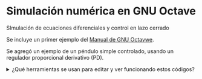 # Simulación numérica en GNU Octave
SImulación de ecuaciones diferenciales y control en lazo cerrado

Se incluye un primer ejemplo del [Manual de GNU Octavwe](https://octave.org/doc/v6.3.0/Simple-Examples.html#Integrating-Differential-Equations).

Se agregó un ejemplo de un péndulo simple controlado, usando un regulador proporcional derivativo (PD).

<details><summary>¿Qué herramientas se usan para editar y ver funcionando estos códigos? </summary><p><blockquote>La interfaz gráfica de GNU Octave es más que suficiente para modificar y ejecutar los códigos mostrados. Se puede utilizar cualquier otro editor como Notepad++ y usar, por ejemplo, la interfaz de Octave por línea de comandos. Este código se puede ejecutar también en MATLAB.</blockquote></p></details>
